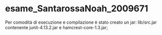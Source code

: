 # esame_SantarossaNoah_2009671
Per comodità di esecuzione e compilazione è stato creato un jar: lib/src.jar contenente junit-4.13.2.jar e  hamcrest-core-1.3.jar;

